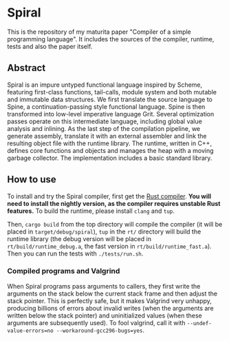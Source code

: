 # Spiral

This is the repository of my maturita paper "Compiler of a simple programming
language". It includes the sources of the compiler, runtime, tests and also the
paper itself.

## Abstract

Spiral is an impure untyped functional language inspired by Scheme, featuring
first-class functions, tail-calls, module system and both mutable and immutable
data structures. We first translate the source language to Spine, a
continuation-passing style functional language. Spine is then transformed into
low-level imperative language Grit. Several optimization passes operate on this
intermediate language, including global value analysis and inlining. As the last
step of the compilation pipeline, we generate assembly, translate it with an
external assembler and link the resulting object file with the runtime library.
The runtime, written in C++, defines core functions and objects and manages the
heap with a moving garbage collector. The implementation includes a basic
standard library.

## How to use

To install and try the Spiral compiler, first get the [Rust
compiler](https://www.rust-lang.org). **You will need to install the nightly
version, as the compiler requires unstable Rust features.** To build the
runtime, please install `clang` and `tup`.

Then, `cargo build` from the top directory will compile the compiler (it will be
placed in `target/debug/spiral`), `tup` in the `rt/` directory will build the
runtime library (the debug version will be placed in `rt/build/runtime_debug.a`,
the fast version in `rt/build/runtime_fast.a`). Then you can run the tests with
`./tests/run.sh`.

### Compiled programs and Valgrind

When Spiral programs pass arguments to callers, they first write the arguments
on the stack below the current stack frame and then adjust the stack pointer.
This is perfectly safe, but it makes Valgrind very unhappy, producing billions
of errors about invalid writes (when the arguments are written below the stack
pointer) and uninitialized values (when these arguments are subsequently used).
To fool valgrind, call it with `--undef-value-errors=no
--workaround-gcc296-bugs=yes`.

